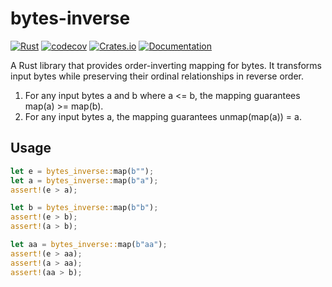# bytes-inverse

[![Rust](https://github.com/SF-Zhou/bytes-inverse/actions/workflows/rust.yml/badge.svg)](https://github.com/SF-Zhou/bytes-inverse/actions/workflows/rust.yml)
[![codecov](https://codecov.io/gh/SF-Zhou/bytes-inverse/graph/badge.svg?token=4RDovtFZqJ)](https://codecov.io/gh/SF-Zhou/bytes-inverse)
[![Crates.io](https://img.shields.io/crates/v/bytes-inverse.svg)](https://crates.io/crates/bytes-inverse)
[![Documentation](https://docs.rs/bytes-inverse/badge.svg)](https://docs.rs/bytes-inverse)

A Rust library that provides order-inverting mapping for bytes. It transforms input bytes while preserving their ordinal relationships in reverse order.

1. For any input bytes a and b where a <= b, the mapping guarantees map(a) >= map(b).
2. For any input bytes a, the mapping guarantees unmap(map(a)) = a.

## Usage

```rust
let e = bytes_inverse::map(b"");
let a = bytes_inverse::map(b"a");
assert!(e > a);

let b = bytes_inverse::map(b"b");
assert!(e > b);
assert!(a > b);

let aa = bytes_inverse::map(b"aa");
assert!(e > aa);
assert!(a > aa);
assert!(aa > b);
```
